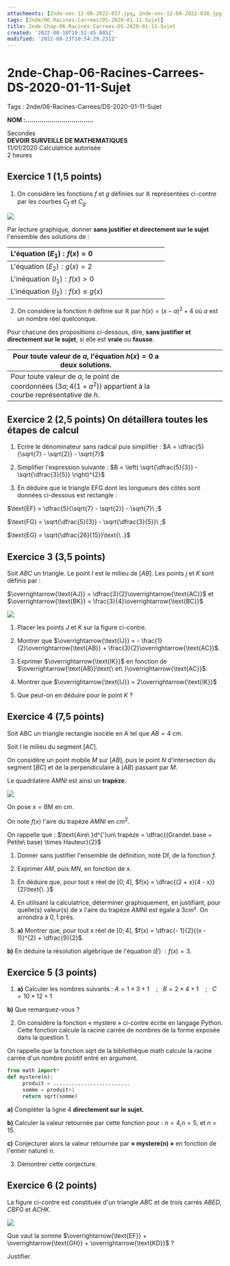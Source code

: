 ```yaml
---
attachments: [2nde-vec-12-08-2022-037.jpg, 2nde-vec-12-08-2022-038.jpg, 2nde-vec-12-08-2022-039.jpg, 2nde-vec-12-08-2022-040.jpg]
tags: [2nde/06-Racines-Carrees/DS-2020-01-11-Sujet]
title: 2nde-Chap-06-Racines-Carrees-DS-2020-01-11-Sujet
created: '2022-08-10T19:52:45.885Z'
modified: '2022-08-23T10:54:29.231Z'
---
```


# 2nde-Chap-06-Racines-Carrees-DS-2020-01-11-Sujet



Tags : 2nde/06-Racines-Carrees/DS-2020-01-11-Sujet


**NOM :..................................**

Secondes                 
**DEVOIR SURVEILLE DE MATHEMATIQUES**   
11/01/2020
Calculatrice autorisée    
2 heures

## **Exercice 1 (1,5 points)**


1.  On considère les fonctions $f\text{\ et\ }g$ définies sur  $\mathbb{R}$ représentées ci-contre par les courbes     $C_{f}\ \text{et}\ C_{g}$.

![](@attachment/2nde-vec-12-08-2022-037.jpg)

Par lecture graphique, donner **sans justifier et directement sur le  sujet** l'ensemble des solutions de :

|L'équation ${(E}_{1}):f(x) = 0$     | $~~~~~~~~~~~~~~~~~~~~~~~~~~~~$ |       
|:-----------------------------------------|--|
|L'équation ${(E}_{2}):g(x) = 2$    ||       
|L'inéquation ${(I}_{1}):f(x) > 0$       ||  
|L'inéquation ${(I}_{2}):f(x) \leq g(x)$ ||  



2.  On considère la fonction $h$ définie sur $\mathbb{R}$ par  $h(x) = (x - a)^{2} + 4$ où $a$ est un nombre réel quelconque.

Pour chacune des propositions ci-dessous, dire, **sans justifier et directement sur le sujet**, si elle est **vraie** ou **fausse**.

| Pour toute valeur de $a$, l'équation $h(x) = 0$ a deux solutions.| $~~~~~~~~~~~~~~~~~~~~~~~~~~~~$   |
|---------------------------|--------------------|
|Pour toute valeur de $a$, le point de coordonnées $(3a;4\left( 1 + a^{2} \right))$ appartient à la courbe représentative de $h$. ||  

## **Exercice 2 (2,5 points) On détaillera toutes les étapes de calcul**

1.  Ecrire le dénominateur sans radical puis simplifier :    $A = \dfrac{5}{\sqrt{7} - \sqrt{2}} - \sqrt{7}$

2.  Simplifier l'expression suivante :    $B = \left( \sqrt{\dfrac{5}{3}} - \sqrt{\dfrac{3}{5}} \right)^{2}$

3.  En déduire que le triangle EFG dont les longueurs des côtés sont  données ci-dessous est rectangle :

  $\text{EF} = \dfrac{5}{\sqrt{7} - \sqrt{2}} - \sqrt{7}\ ;$  
  
  $\text{FG} = \sqrt{\dfrac{5}{3}} - \sqrt{\dfrac{3}{5}}\ ;$   
  
  $\text{EG} = \sqrt{\dfrac{26}{15}}\text{\ .}$


## **Exercice 3 (3,5 points)**

Soit $ABC$ un triangle. Le point $I$ est le milieu de $[AB]$. Les points $j$ et $K$ sont définis par :

$\overrightarrow{\text{AJ}} = \dfrac{3}{2}\overrightarrow{\text{AC}}$ $\text{\ \ \ \ et\ \ \ }$ $\overrightarrow{\text{BK}} = \frac{3}{4}\overrightarrow{\text{BC}}$

![](@attachment/2nde-vec-12-08-2022-038.jpg)

1.  Placer les points $J$ et $K$ sur la figure ci-contre.

2.  Montrer que    $\overrightarrow{\text{IJ}} = - \frac{1}{2}\overrightarrow{\text{AB}} + \frac{3}{2}\overrightarrow{\text{AC}}$.

3.  Exprimer $\overrightarrow{\text{IK}}$ en fonction de    $\overrightarrow{\text{AB}}\text{\ et\ }\overrightarrow{\text{AC}}$.

4.  Montrer que    $\overrightarrow{\text{IJ}} = 2\overrightarrow{\text{IK}}$

5.  Que peut-on en déduire pour le point $K$ ?


## **Exercice 4 (7,5 points)**

Soit ABC un triangle rectangle isocèle en A tel que $AB = 4$ cm.

Soit $I$ le milieu du segment $[AC]$.

On considère un point mobile $M$ sur $[AB]$, puis le point $N$ d'intersection du segment $[BC]$ et de la perpendiculaire à $(AB)$ passant
par $M$.

Le quadrilatère $AMNI$ est ainsi un **trapèze**.

![](@attachment/2nde-vec-12-08-2022-039.jpg)

On pose $x = \text{BM\ }$en cm.

On note $f(x)$ l'aire du trapèze $AMNI$ en $cm^2$.

On rappelle que :
$\text{Aire\ }d^{'}un\ trapèze = \dfrac{(Grande\ base + Petite\ base) \times Hauteur}{2}$


1.  Donner sans justifier l'ensemble de définition, noté $\text{Df}$, de     la fonction $f$.

2.  Exprimer $AM$, puis $MN$, en fonction de $x$.

3.  En déduire que, pour tout $\text{x\ }$réel de $[0;4]$,     $f(x) = \dfrac{(2 + x)(4 - x)}{2}\text{\ .}$

4.  En utilisant la calculatrice, déterminer graphiquement, en   justifiant, pour quelle(s) valeur(s) de $\text{x\ }$l'aire du   trapèze $AMNI$ est égale à $3 cm²$. On arrondira à $0,1$ près.

5.  **a)** Montrer que, pour tout $\text{x\ }$réel de $[0;4]$,    $f(x) = \dfrac{- 1}{2}{(x - 1)}^{2} + \dfrac{9}{2}$.

**b)** En déduire la résolution algébrique de l'équation  $(E)\ :f(x) = 3.$

## **Exercice 5 (3 points)**

1.  **a)** Calculer les nombres suivants :
$A = 1 \times 3 + 1 \ \ \ \ ;\ \ \ B = 2 \times 4 + 1\ \ \ \ ;\ \ \ C = 10 \times 12 + 1$

**b)** Que remarquez-vous ?



2.  On considère la fonction « mystere » ci-contre écrite en langage   Python. Cette fonction calcule la racine carrée de nombres de la    forme exposée dans la question 1.
    
On rappelle que la fonction sqrt de la bibliothèque math calcule la    racine carrée d'un nombre positif entré en argument.

```python
from math import*
def mystere(n):
     produit = .........................
     somme = produit+1
     return sqrt(somme)
```


**a)**  Compléter la ligne 4 **directement sur le sujet.**

**b)**  Calculer la valeur retournée par cette fonction pour : $n = 4$,$n = 5$, et $n = 15$.

**c)**  Conjecturer alors la valeur retournée par **« mystere(n) »** en fonction de l'entier naturel $n$.


3.  Démontrer cette conjecture.


## **Exercice 6 (2 points)**  

La figure ci-contre est constituée d'un triangle   $AB$C et de trois carrés $ABED$, $CBFG$ et $ACHK$.        

![](@attachment/2nde-vec-12-08-2022-040.jpg)

Que vaut la somme $\overrightarrow{\text{EF}} + \overrightarrow{\text{GH}} + \overrightarrow{\text{KD}}$ ? 


Justifier.     
                                             
